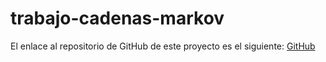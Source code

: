 # trabajo-cadenas-markov

El enlace al repositorio de GitHub de este proyecto es el siguiente: [GitHub]()
